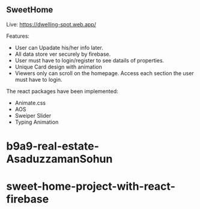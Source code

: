 ## SweetHome

Live: https://dwelling-spot.web.app/


Features:
* User can Upadate his/her info later.
* All data store ver securely by firebase.
* User must have to login/register to see datails of properties.
* Unique Card design with animation
* Viewers only can scroll on the homepage. Access each section the user must have to login.

The react packages have been implemented:
* Animate.css
* AOS
* Sweiper Slider
* Typing Animation

# b9a9-real-estate-AsaduzzamanSohun
# sweet-home-project-with-react-firebase
